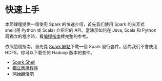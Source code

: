 # 快速上手

本節課程提供一個使用 Spark 的快速介绍，首先我们使用 Spark 的交互式 shell(用 Python 或 Scala) 介绍它的 API。當演示如何在 Java, Scala 和 Python 寫獨立的程序時，看[编程指南](https://spark.apache.org/docs/latest/programming-guide.html)裡完整的参考。

依照這個指南，首先從 [Spark 網站](https://spark.apache.org/downloads.html)下載一個 Spark 發行套件。因為我们不會使用 HDFS，你可以下载任何 Hadoop 版本的套件。


* [Spark Shell](using-spark-shell.md)
* [獨立應用程序](standalone-applications.md)
* [開始翻滾吧](where-to-go-from-here.md)
